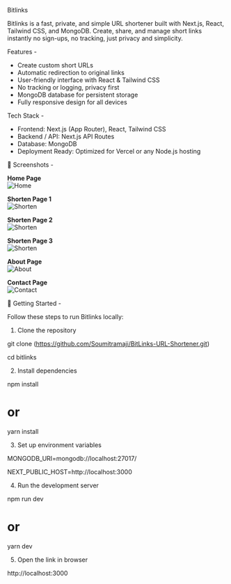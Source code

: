 Bitlinks

Bitlinks is a fast, private, and simple URL shortener built with Next.js, React, Tailwind CSS, and MongoDB. Create, share, and manage short links instantly no sign-ups, no tracking, just privacy and simplicity.  


Features -

- Create custom short URLs
- Automatic redirection to original links
- User-friendly interface with React & Tailwind CSS
- No tracking or logging, privacy first
- MongoDB database for persistent storage
- Fully responsive design for all devices


Tech Stack -

- Frontend: Next.js (App Router), React, Tailwind CSS  
- Backend / API: Next.js API Routes  
- Database: MongoDB  
- Deployment Ready: Optimized for Vercel or any Node.js hosting


📸 Screenshots -

**Home Page**  
![Home](Screenshots/home.png)

**Shorten Page 1**  
![Shorten](Screenshots/shorten1.png)

**Shorten Page 2**  
![Shorten](Screenshots/shorten2.png)

**Shorten Page 3**  
![Shorten](Screenshots/shorten3.png)

**About Page**  
![About](Screenshots/about.png)

**Contact Page**  
![Contact](Screenshots/contact.png)


🚀 Getting Started -

Follow these steps to run Bitlinks locally:

1. Clone the repository

git clone (https://github.com/Soumitramaji/BitLinks-URL-Shortener.git)

cd bitlinks

2. Install dependencies

npm install
# or
yarn install

3. Set up environment variables

MONGODB_URI=mongodb://localhost:27017/

NEXT_PUBLIC_HOST=http://localhost:3000

4. Run the development server

npm run dev
# or
yarn dev

5. Open the link in browser

http://localhost:3000
